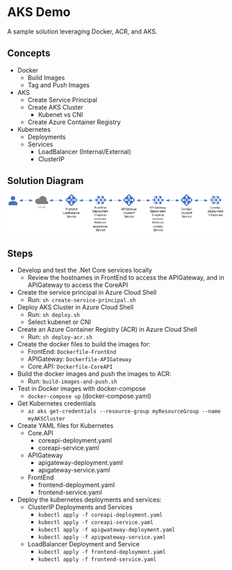 # AKS Demo

A sample solution leveraging Docker, ACR, and AKS.

## Concepts

- Docker
  - Build Images
  - Tag and Push Images
- AKS
  - Create Service Principal
  - Create AKS Cluster
    - Kubenet vs CNI
  - Create Azure Container Registry
- Kubernetes
  - Deployments
  - Services
    - LoadBalancer (Internal/External)
    - ClusterIP
## Solution Diagram

![Solution Diagram](Diagram.png)

## Steps

- Develop and test the .Net Core services locally
  - Review the hostnames in FrontEnd to access the APIGateway, and in APIGateway to access the CoreAPI
- Create the service principal in Azure Cloud Shell
  - Run: ```sh create-service-principal.sh```
- Deploy AKS Cluster in Azure Cloud Shell
  - Run: ```sh deploy.sh```
  - Select kubenet or CNI
- Create an Azure Container Registry (ACR) in Azure Cloud Shell
  - Run: ```sh deploy-acr.sh```
- Create the docker files to build the images for:
  - FrontEnd: ```Dockerfile-FrontEnd```
  - APIGateway: ```Dockerfile-APIGateway```
  - Core.API: ```Dockerfile-CoreAPI```
- Build the docker images and push the images to ACR:
  - Run: ```build-images-and-push.sh``` 
- Test in Docker images with docker-compose
  - ```docker-compose up``` (docker-compose.yaml)
- Get Kubernetes credentials
  - ```az aks get-credentials --resource-group myResourceGroup --name myAKSCluster```
- Create YAML files for Kubernetes
  - Core.API
    - coreapi-deployment.yaml
    - coreapi-service.yaml
  - APIGateway
    - apigateway-deployment.yaml
    - apigateway-service.yaml 
  - FrontEnd
    - frontend-deployment.yaml
    - frontend-service.yaml 
- Deploy the kubernetes deployments and services:
  - ClusterIP Deployments and Services
      - ```kubectl apply -f coreapi-deployment.yaml```
      - ```kubectl apply -f coreapi-service.yaml```
      - ```kubectl apply -f apigwateway-deployment.yaml```
      - ```kubectl apply -f apigwateway-service.yaml```
  - LoadBalancer Deployment and Service
    - ```kubectl apply -f frontend-deployment.yaml```
    - ```kubectl apply -f frontend-service.yaml```
